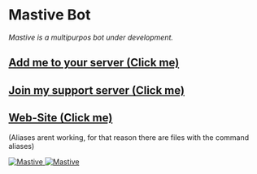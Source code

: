 # Mastive Bot
<i>Mastive is a multipurpos bot under development.</i>

<h2 style="color: #7289DA"><a href="https://discordapp.com/oauth2/authorize?client_id=613498706133647362&permissions=8&scope=bot" target="_blank">Add me to your server (Click me)</a><b></b></h2>
<h2 style="color: #7289DA"><a href="https://discordapp.com/invite/NPN2tKD" target="_blank">Join my support server (Click me)</a><b></b></h2>
<h2 style="color: #7289DA"><a href="http://mastive.ml/" target="_blank">Web-Site (Click me)</a><b></b></h2>



(Aliases arent working, for that reason there are files with the command aliases)


<a href="https://discordbots.org/bot/613498706133647362" >
  <img src="https://discordbots.org/api/widget/613498706133647362.svg" alt="Mastive" />
</a>
<a href="https://top.gg/bot/613498706133647362" >
  <img src="https://top.gg/api/widget/status/613498706133647362.svg?noavatar=true" alt="Mastive" />
</a>
